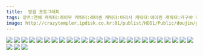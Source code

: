 ```yaml
---
title:  영원 포토그래피
tags: 장르:연애 캐릭터:레이무 캐릭터:레이센 캐릭터:마리사 캐릭터:에이린 캐릭터:카구야 캐릭터:테위 まな 동방_동인지
image: http://crazytempler.ipdisk.co.kr:81/publist/HDD1/Public/doujin/ghap/5675/001.jpg
---
```

<img src="http://crazytempler.ipdisk.co.kr:81/publist/HDD1/Public/doujin/ghap/5675/001.jpg">
<img src="http://crazytempler.ipdisk.co.kr:81/publist/HDD1/Public/doujin/ghap/5675/002.jpg">
<img src="http://crazytempler.ipdisk.co.kr:81/publist/HDD1/Public/doujin/ghap/5675/003.jpg">
<img src="http://crazytempler.ipdisk.co.kr:81/publist/HDD1/Public/doujin/ghap/5675/004.jpg">
<img src="http://crazytempler.ipdisk.co.kr:81/publist/HDD1/Public/doujin/ghap/5675/005.jpg">
<img src="http://crazytempler.ipdisk.co.kr:81/publist/HDD1/Public/doujin/ghap/5675/006.jpg">
<img src="http://crazytempler.ipdisk.co.kr:81/publist/HDD1/Public/doujin/ghap/5675/007.jpg">
<img src="http://crazytempler.ipdisk.co.kr:81/publist/HDD1/Public/doujin/ghap/5675/008.jpg">
<img src="http://crazytempler.ipdisk.co.kr:81/publist/HDD1/Public/doujin/ghap/5675/009.jpg">
<img src="http://crazytempler.ipdisk.co.kr:81/publist/HDD1/Public/doujin/ghap/5675/010.jpg">
<img src="http://crazytempler.ipdisk.co.kr:81/publist/HDD1/Public/doujin/ghap/5675/011.jpg">
<img src="http://crazytempler.ipdisk.co.kr:81/publist/HDD1/Public/doujin/ghap/5675/012.jpg">
<img src="http://crazytempler.ipdisk.co.kr:81/publist/HDD1/Public/doujin/ghap/5675/013.jpg">
<img src="http://crazytempler.ipdisk.co.kr:81/publist/HDD1/Public/doujin/ghap/5675/014.jpg">
<img src="http://crazytempler.ipdisk.co.kr:81/publist/HDD1/Public/doujin/ghap/5675/015.jpg">
<img src="http://crazytempler.ipdisk.co.kr:81/publist/HDD1/Public/doujin/ghap/5675/016.jpg">
<img src="http://crazytempler.ipdisk.co.kr:81/publist/HDD1/Public/doujin/ghap/5675/017.jpg">
<img src="http://crazytempler.ipdisk.co.kr:81/publist/HDD1/Public/doujin/ghap/5675/018.jpg">
<img src="http://crazytempler.ipdisk.co.kr:81/publist/HDD1/Public/doujin/ghap/5675/019.jpg">
<img src="http://crazytempler.ipdisk.co.kr:81/publist/HDD1/Public/doujin/ghap/5675/020.jpg">
<img src="http://crazytempler.ipdisk.co.kr:81/publist/HDD1/Public/doujin/ghap/5675/021.jpg">
<img src="http://crazytempler.ipdisk.co.kr:81/publist/HDD1/Public/doujin/ghap/5675/022.jpg">
<img src="http://crazytempler.ipdisk.co.kr:81/publist/HDD1/Public/doujin/ghap/5675/023.jpg">
<img src="http://crazytempler.ipdisk.co.kr:81/publist/HDD1/Public/doujin/ghap/5675/024.jpg">
<img src="http://crazytempler.ipdisk.co.kr:81/publist/HDD1/Public/doujin/ghap/5675/025.jpg">
<img src="http://crazytempler.ipdisk.co.kr:81/publist/HDD1/Public/doujin/ghap/5675/026.jpg">
<img src="http://crazytempler.ipdisk.co.kr:81/publist/HDD1/Public/doujin/ghap/5675/027.jpg">
<img src="http://crazytempler.ipdisk.co.kr:81/publist/HDD1/Public/doujin/ghap/5675/028.jpg">

